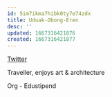 ```yaml
---
id: 5im7ikma7hibk0ty7e74zdx
title: Uduak-Obong-Eren
desc: ''
updated: 1667316421876
created: 1667316421877
---
```

[Twitter](https://twitter.com/meekg33k)

Traveller, enjoys art & architecture

Org - Edustipend


